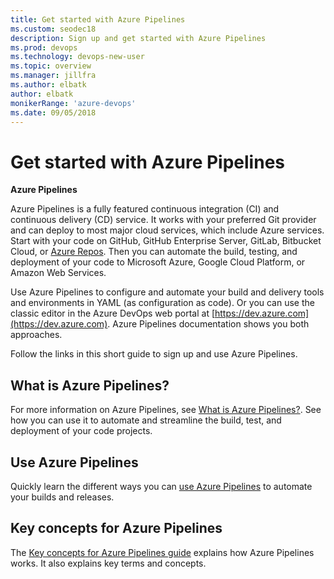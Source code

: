 ```yaml
---
title: Get started with Azure Pipelines 
ms.custom: seodec18
description: Sign up and get started with Azure Pipelines 
ms.prod: devops
ms.technology: devops-new-user
ms.topic: overview
ms.manager: jillfra
ms.author: elbatk
author: elbatk
monikerRange: 'azure-devops'
ms.date: 09/05/2018
---
```


# Get started with Azure Pipelines  

**Azure Pipelines**

Azure Pipelines is a fully featured continuous integration (CI) and continuous delivery (CD) service. It works with your preferred Git provider and can deploy to most major cloud services, which include Azure services. Start with your code on GitHub, GitHub Enterprise Server, GitLab, Bitbucket Cloud, or [Azure Repos](/azure/devops/repos/index). Then you can automate the build, testing, and deployment of your code to Microsoft Azure, Google Cloud Platform, or Amazon Web Services.

Use Azure Pipelines to configure and automate your build and delivery tools and environments in YAML (as configuration as code). Or you can use the classic editor in the Azure DevOps web portal at [https://dev.azure.com](https://dev.azure.com). Azure Pipelines documentation shows you both approaches.

Follow the links in this short guide to sign up and use Azure Pipelines.

## What is Azure Pipelines?

For more information on Azure Pipelines, see [What is Azure Pipelines?](what-is-azure-pipelines.md). See how you can use it to automate and streamline the build, test, and deployment of your code projects.

## Use Azure Pipelines

Quickly learn the different ways you can [use Azure Pipelines](pipelines-get-started.md) to automate your builds and releases.

## Key concepts for Azure Pipelines

The [Key concepts for Azure Pipelines guide](key-pipelines-concepts.md) explains how Azure Pipelines works. It also explains key terms and concepts.  